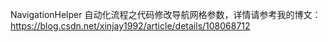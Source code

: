 NavigationHelper
自动化流程之代码修改导航网格参数，详情请参考我的博文：https://blog.csdn.net/xinjay1992/article/details/108068712
